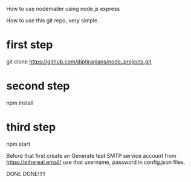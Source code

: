 How to use nodemailer using node.js express

How to use this git repo, very simple.

first step
======================
git clone https://github.com/diptiranjans/node_projects.git

second step
==================
npm install

third step
========================
npm start

Before that first create an Generate test SMTP service account from https://ethereal.email/
use that username, password in config.json files.

DONE DONE!!!!!



